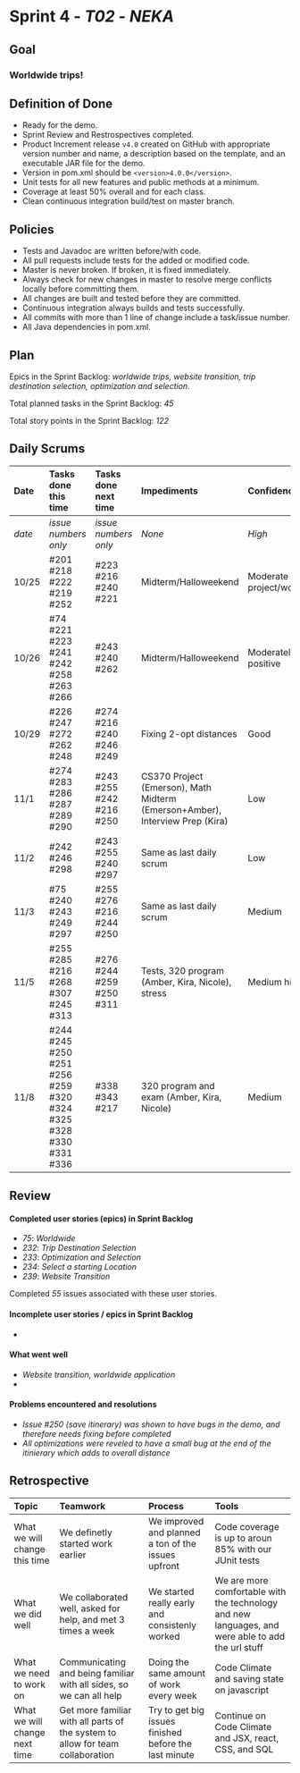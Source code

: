 # Sprint 4 - *T02* - *NEKA*

## Goal

### Worldwide trips!

## Definition of Done

* Ready for the demo.
* Sprint Review and Restrospectives completed.
* Product Increment release `v4.0` created on GitHub with appropriate version number and name, a description based on the template, and an executable JAR file for the demo.
* Version in pom.xml should be `<version>4.0.0</version>`.
* Unit tests for all new features and public methods at a minimum.
* Coverage at least 50% overall and for each class.
* Clean continuous integration build/test on master branch.

## Policies

* Tests and Javadoc are written before/with code.  
* All pull requests include tests for the added or modified code.
* Master is never broken.  If broken, it is fixed immediately.
* Always check for new changes in master to resolve merge conflicts locally before committing them.
* All changes are built and tested before they are committed.
* Continuous integration always builds and tests successfully.
* All commits with more than 1 line of change include a task/issue number.
* All Java dependencies in pom.xml.

## Plan 

Epics in the Sprint Backlog: *worldwide trips, website transition, trip destination selection, optimization and selection*.  

Total planned tasks in the Sprint Backlog: *45* 

Total story points in the Sprint Backlog: *122*

## Daily Scrums

Date | Tasks done this time | Tasks done next time | Impediments | Confidence
:--- | :--- | :--- | :--- | :---
*date* | *issue numbers only* | *issue numbers only* | *None* | *High*
10/25 | #201 #218 #222 #219 #252 | #223 #216 #240 #221 | Midterm/Halloweekend | Moderate (large project/workload) 
10/26 | #74 #221 #223 #241 #242 #258 #263 #266 | #243 #240 #262 | Midterm/Halloweekend | Moderately positive
10/29 | #226 #247 #272 #262 #248 | #274 #216 #240 #246 #249 | Fixing 2-opt distances | Good
11/1 | #274 #283 #286 #287 #289 #290 | #243 #255 #242 #216 #250| CS370 Project (Emerson), Math Midterm (Emerson+Amber), Interview Prep (Kira) | Low 
11/2 | #242 #246 #298 | #243 #255 #240 #297 | Same as last daily scrum | Low
11/3 | #75 #240 #243 #249 #297 | #255 #276 #216 #244 #250 | Same as last daily scrum | Medium
11/5 | #255 #285 #216 #268 #307 #245 #313 | #276 #244 #259 #250 #311 | Tests, 320 program (Amber, Kira, Nicole), stress | Medium high
11/8 | #244 #245 #250 #251 #256 #259 #320 #324 #325 #328 #330 #331 #336| #338 #343 #217| 320 program and exam (Amber, Kira, Nicole) | Medium
 

## Review

#### Completed user stories (epics) in Sprint Backlog 
* *75*:   *Worldwide*
* *232*:  *Trip Destination Selection*
* *233*:  *Optimization and Selection*
* *234*:  *Select a starting Location*
* *239*:  *Website Transition*

Completed *55* issues associated with these user stories.

#### Incomplete user stories / epics in Sprint Backlog 
*

#### What went well
* *Website transition, worldwide application*
*

#### Problems encountered and resolutions
* *Issue #250 (save itinerary) was shown to have bugs in the demo, and therefore needs fixing before completed*
* *All optimizations were reveled to have a small bug at the end of the itinierary which adds to overall distance*

## Retrospective

Topic | Teamwork | Process | Tools
:--- | :--- | :--- | :---
What we will change this time | We definetly started work earlier | We improved and planned a ton of the issues upfront | Code coverage is up to aroun 85% with our JUnit tests
What we did well |  We collaborated well, asked for help, and met 3 times a week |  We started really early and consistenly worked | We are more comfortable with the technology and new languages, and were able to add the url stuff
What we need to work on | Communicating and being familiar with all sides, so we can all help | Doing the same amount of work every week | Code Climate and saving state on javascript
What we will change next time | Get more familiar with all parts of the system to allow for team collaboration | Try to get big issues finished before the last minute | Continue on Code Climate and JSX, react, CSS, and SQL
